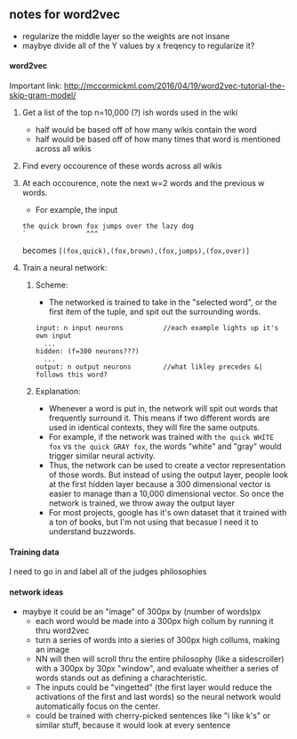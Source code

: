 ## notes for word2vec
* regularize the middle layer so the weights are not insane
* maybye divide all of the Y values by x freqency to regularize it?

#### word2vec

Important link: http://mccormickml.com/2016/04/19/word2vec-tutorial-the-skip-gram-model/

1. Get a list of the top n=10,000 (?) ish words used in the wiki
    * half would be based off of how many wikis contain the word
    * half would be based off of how many times that word is mentioned across all wikis


2. Find every occourence of these words across all wikis


3. At each occourence, note the next w=2 words and the previous w words.
    * For example, the input
    ```
    the quick brown fox jumps over the lazy dog
    `               ^^^
    ```
    becomes
    `[(fox,quick),(fox,brown),(fox,jumps),(fox,over)]`


4. Train a neural network:
    1. Scheme:
        *  The networked is trained to take in the "selected word", or the first item of the tuple, and spit out the surrounding words.
        ```
        input: n input neurons          //each example lights up it's own input
          ...
        hidden: (f=300 neurons???)
          ...
        output: n output neurons        //what likley precedes &| follows this word?
        ```

    2. Explanation:
        * Whenever a word is put in, the network will spit out words that frequently surround it. This means if two different words are used in identical contexts, they will fire the same outputs.
        * For example, if the network was trained with `the quick WHITE fox` vs `the quick GRAY fox`, the words "white" and "gray" would trigger similar neural activity.
        * Thus, the network can be used to create a vector representation of those words. But instead of using the output layer, people look at the first hidden layer because a 300 dimensional vector is easier to manage than a 10,000 dimensional vector. So once the network is trained, we throw away the output layer
        * For most projects, google has it's own dataset that it trained with a ton of books, but I'm not using that becasue I need it to understand buzzwords.

#### Training data
I need to go in and label all of the judges philosophies

#### network ideas
* maybye it could be an "image" of 300px by (number of words)px
    * each word would be made into a 300px high collum by running it thru word2vec
    * turn a series of words into a sieries of 300px high collums, making an image
    * NN will then will scroll thru the entire philosophy (like a sidescroller) with a 300px by 30px "window", and evaluate wheither a series of words stands out as defining a charachteristic.
    * The inputs could be "vingetted" (the first layer would reduce the activations of the first and last words) so the neural network would automatically focus on the center.
    * could be trained with cherry-picked sentences like "i like k's" or similar stuff, because it would look at every sentence
